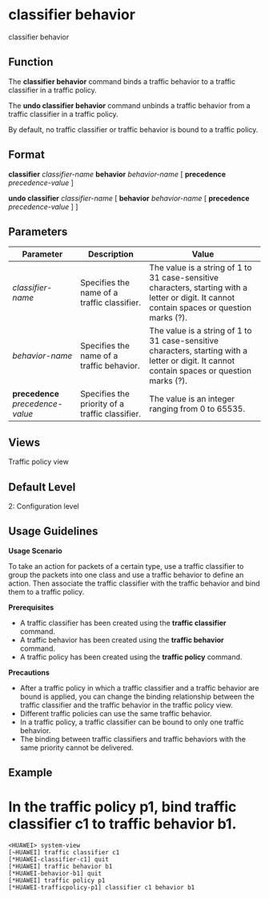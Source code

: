 classifier behavior
===================

classifier behavior

Function
--------



The **classifier behavior** command binds a traffic behavior to a traffic classifier in a traffic policy.

The **undo classifier behavior** command unbinds a traffic behavior from a traffic classifier in a traffic policy.



By default, no traffic classifier or traffic behavior is bound to a traffic policy.


Format
------

**classifier** *classifier-name* **behavior** *behavior-name* [ **precedence** *precedence-value* ]

**undo classifier** *classifier-name* [ **behavior** *behavior-name* [ **precedence** *precedence-value* ] ]


Parameters
----------

| Parameter | Description | Value |
| --- | --- | --- |
| *classifier-name* | Specifies the name of a traffic classifier. | The value is a string of 1 to 31 case-sensitive characters, starting with a letter or digit. It cannot contain spaces or question marks (?). |
| *behavior-name* | Specifies the name of a traffic behavior. | The value is a string of 1 to 31 case-sensitive characters, starting with a letter or digit. It cannot contain spaces or question marks (?). |
| **precedence** *precedence-value* | Specifies the priority of a traffic classifier. | The value is an integer ranging from 0 to 65535. |



Views
-----

Traffic policy view


Default Level
-------------

2: Configuration level


Usage Guidelines
----------------

**Usage Scenario**

To take an action for packets of a certain type, use a traffic classifier to group the packets into one class and use a traffic behavior to define an action. Then associate the traffic classifier with the traffic behavior and bind them to a traffic policy.

**Prerequisites**

* A traffic classifier has been created using the **traffic classifier** command.
* A traffic behavior has been created using the **traffic behavior** command.
* A traffic policy has been created using the **traffic policy** command.

**Precautions**

* After a traffic policy in which a traffic classifier and a traffic behavior are bound is applied, you can change the binding relationship between the traffic classifier and the traffic behavior in the traffic policy view.
* Different traffic policies can use the same traffic behavior.
* In a traffic policy, a traffic classifier can be bound to only one traffic behavior.
* The binding between traffic classifiers and traffic behaviors with the same priority cannot be delivered.


Example
-------

# In the traffic policy p1, bind traffic classifier c1 to traffic behavior b1.
```
<HUAWEI> system-view
[~HUAWEI] traffic classifier c1
[*HUAWEI-classifier-c1] quit
[*HUAWEI] traffic behavior b1
[*HUAWEI-behavior-b1] quit
[*HUAWEI] traffic policy p1
[*HUAWEI-trafficpolicy-p1] classifier c1 behavior b1

```